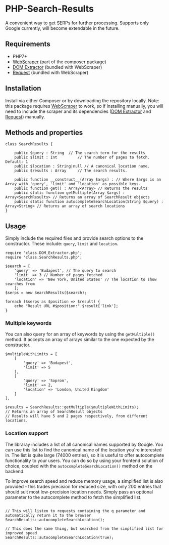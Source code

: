 # PHP-Search-Results

A convenient way to get SERPs for further processing. Supports only Google currently, will become extendable in the future.

## Requirements

- PHP7+
- [WebScraper](https://github.com/ppajer/WebScraper) (part of the composer package)
- [DOM Extractor](https://github.com/ppajer/PHP-DOM-Extractor) (bundled with WebScraper)
- [Request](https://github.com/ppajer/PHP-Request) (bundled with WebScraper)

## Installation

Install via either Composer or by downloading the repository locally. Note: this package requires [WebScraper](https://github.com/ppajer/WebScraper) to work, so if installing manually, you will need to include the scraper and its dependencies ([DOM Extractor](https://github.com/ppajer/PHP-DOM-Extractor) and [Request](https://github.com/ppajer/PHP-Request)) manually.

## Methods and properties

```(php)
class SearchResults {
	
	public $query : String 	// The search term for the results
	public $limit : Int 		// The number of pages to fetch. Default: 1
	public $location : String|null // A canonical location name.
	public $results : Array 	// The search results.

	public function __construct__(Array $args) : // Where $args is an Array with 'query', 'limit' and 'location' as possible keys.
	public function get() : Array<Array> // Returns the results
	public static function getMultiple(Array $args) : Array<SearchResults> // Returns an array of SearchResult objects
	public static function autocompleteSearchLocation(String $query) : Array<String> // Returns an array of search locations
}
```

## Usage

Simply include the required files and provide search options to the constructor. These include: `query`, `limit` and `location`. 

```(php)
require 'class.DOM_Extractor.php';
require 'class.SearchResults.php';

$search = [
	'query' => 'Budapest', // The query to search
	'limit' => 3 // Number of pages fetched
	'location' => 'New York, United States' // The location to show searches from
	];
$serps = new SearchResults($search);

foreach ($serps as $position => $result) {
	echo "Result URL #$position:".$result['link'];
}
```

### Multiple keywords

You can also query for an array of keywords by using the `getMultiple()` method. It accepts an array of arrays similar to the one expected by the constructor.

```(php)
$multipleWithLimits = [
	[
		'query' => 'Budapest',
		'limit' => 5
	],
	[
		'query' => 'Sopron',
		'limit' => 2,
		'location' => 'London, United Kingdom'
	]
];

$results = SearchResults::getMultiple($multipleWithLimits);
// Returns an array of SearchResult objects
// Results will have 5 and 2 pages respectively, from different locations.
```

### Location support

The libraray includes a list of all canonical names supported by Google. You can use this list to find the canonical name of the location you're interested in. The list is quite large (74000 entries), so it is useful to offer autocomplete functionality to your users. You can do so by using your frontend solution of choice, coupled with the `autocompleteSearchLocation()` method on the backend. 

To improve search speed and reduce memory usage, a simplified list is also provided - this trades precision for reduced size, with only 200 entries that should suit most low-precision location needs. Simply pass an optional parameter to the autocomplete method to fetch the simplified list.

```(php)

// This will listen to requests containing the q parameter and automatically return it to the browser
SearchResults::autocompleteSearchLocation();

// This does the same thing, but searched from the simplified list for improved speed
SearchResults::autocompleteSearchLocation(true);
```
